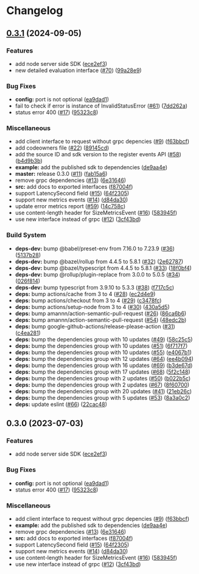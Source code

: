 # Changelog

## [0.3.1](https://github.com/bucketeer-io/node-server-sdk/compare/node-server-sdk-v0.3.0...node-server-sdk-v0.3.1) (2024-09-05)


### Features

* add node server side SDK ([ece2ef3](https://github.com/bucketeer-io/node-server-sdk/commit/ece2ef3df0142b810e782669d34965a844f84a4f))
* new detailed evaluation interface ([#70](https://github.com/bucketeer-io/node-server-sdk/issues/70)) ([99a28e9](https://github.com/bucketeer-io/node-server-sdk/commit/99a28e9a9058166a7a6146b2cd87d3780403d51a))


### Bug Fixes

* **config:** port is not optional ([ea9dad1](https://github.com/bucketeer-io/node-server-sdk/commit/ea9dad1755a4217832d04e8deefce98359809f17))
* fail to check if error is instance of InvalidStatusError ([#61](https://github.com/bucketeer-io/node-server-sdk/issues/61)) ([7dd262a](https://github.com/bucketeer-io/node-server-sdk/commit/7dd262a894461a677f84eb9b5adacc3f74341a09))
* status error 400 ([#17](https://github.com/bucketeer-io/node-server-sdk/issues/17)) ([95323c8](https://github.com/bucketeer-io/node-server-sdk/commit/95323c864de24220fa6e8261b4177074bc9fb3e0))


### Miscellaneous

* add client interface to request without grpc depencies ([#9](https://github.com/bucketeer-io/node-server-sdk/issues/9)) ([f63bbcf](https://github.com/bucketeer-io/node-server-sdk/commit/f63bbcf859da06cff5d0a3171ef1864c79794c4a))
* add codeowners file ([#22](https://github.com/bucketeer-io/node-server-sdk/issues/22)) ([89145cd](https://github.com/bucketeer-io/node-server-sdk/commit/89145cdddfbcb670448b5c0d3f892c76723a8676))
* add the source ID and sdk version to the register events API ([#58](https://github.com/bucketeer-io/node-server-sdk/issues/58)) ([b4d9b3b](https://github.com/bucketeer-io/node-server-sdk/commit/b4d9b3b9224154575a4229c30d0aef9ab77ddef2))
* **example:** add the published sdk to dependencies ([de9aa4e](https://github.com/bucketeer-io/node-server-sdk/commit/de9aa4e127c956828b7fcff0d62d34b60a95e6c0))
* **master:** release 0.3.0 ([#11](https://github.com/bucketeer-io/node-server-sdk/issues/11)) ([fab15a6](https://github.com/bucketeer-io/node-server-sdk/commit/fab15a67407b0f9ea7ec4601a31f22b0f7e14881))
* remove grpc dependencies ([#13](https://github.com/bucketeer-io/node-server-sdk/issues/13)) ([6e31646](https://github.com/bucketeer-io/node-server-sdk/commit/6e31646439350beb8471b31587333dfa19cdc2a0))
* **src:** add docs to exported interfaces ([f87004f](https://github.com/bucketeer-io/node-server-sdk/commit/f87004f68531c6f646602cc6c728b5d38134880d))
* support LatencySecond field ([#15](https://github.com/bucketeer-io/node-server-sdk/issues/15)) ([64f2305](https://github.com/bucketeer-io/node-server-sdk/commit/64f2305a00de4ecf51174ba51fd2a4879cd376c1))
* support new metrics events ([#14](https://github.com/bucketeer-io/node-server-sdk/issues/14)) ([d84da30](https://github.com/bucketeer-io/node-server-sdk/commit/d84da308a967ca72ee4eff8ef1ce269226af1426))
* update error metrics report ([#59](https://github.com/bucketeer-io/node-server-sdk/issues/59)) ([14c758c](https://github.com/bucketeer-io/node-server-sdk/commit/14c758cb047e6c6b7b0c58b01d1e4c6d66fe1db2))
* use content-length header for SizeMetricsEvent ([#16](https://github.com/bucketeer-io/node-server-sdk/issues/16)) ([583945f](https://github.com/bucketeer-io/node-server-sdk/commit/583945f398f97bb3f05caa8c7168bd6fe1f33be2))
* use new interface instead of grpc ([#12](https://github.com/bucketeer-io/node-server-sdk/issues/12)) ([3cf43bd](https://github.com/bucketeer-io/node-server-sdk/commit/3cf43bdf1a111e119df4ebc2a0706f80f8c674e2))


### Build System

* **deps-dev:** bump @babel/preset-env from 7.16.0 to 7.23.9 ([#36](https://github.com/bucketeer-io/node-server-sdk/issues/36)) ([5137b28](https://github.com/bucketeer-io/node-server-sdk/commit/5137b28d0a2ed0d4a35d0f93b0f0f13f2da898b7))
* **deps-dev:** bump @bazel/rollup from 4.4.5 to 5.8.1 ([#32](https://github.com/bucketeer-io/node-server-sdk/issues/32)) ([2e62787](https://github.com/bucketeer-io/node-server-sdk/commit/2e62787734bc762b53dccc8e98c05b4ff79bbde2))
* **deps-dev:** bump @bazel/typescript from 4.4.5 to 5.8.1 ([#33](https://github.com/bucketeer-io/node-server-sdk/issues/33)) ([18f0bf4](https://github.com/bucketeer-io/node-server-sdk/commit/18f0bf4910486be8f010185c0d67dcb9f295c8c1))
* **deps-dev:** bump @rollup/plugin-replace from 3.0.0 to 5.0.5 ([#34](https://github.com/bucketeer-io/node-server-sdk/issues/34)) ([026f814](https://github.com/bucketeer-io/node-server-sdk/commit/026f81484f116135905adec9ffe99af80ccfc77c))
* **deps-dev:** bump typescript from 3.9.10 to 5.3.3 ([#38](https://github.com/bucketeer-io/node-server-sdk/issues/38)) ([f717c5c](https://github.com/bucketeer-io/node-server-sdk/commit/f717c5c06c65c0096c0259f34db21248bb6bfbc1))
* **deps:** bump actions/cache from 3 to 4 ([#28](https://github.com/bucketeer-io/node-server-sdk/issues/28)) ([ec2d4e9](https://github.com/bucketeer-io/node-server-sdk/commit/ec2d4e95cdf6be5daa7f541dcb764e5bc84500f3))
* **deps:** bump actions/checkout from 3 to 4 ([#29](https://github.com/bucketeer-io/node-server-sdk/issues/29)) ([c3478fc](https://github.com/bucketeer-io/node-server-sdk/commit/c3478fcdff4e9486215b9c320e5fb8607d9d73f2))
* **deps:** bump actions/setup-node from 3 to 4 ([#30](https://github.com/bucketeer-io/node-server-sdk/issues/30)) ([430a5d5](https://github.com/bucketeer-io/node-server-sdk/commit/430a5d54f6fc55e765648a638d04cca021b9afd7))
* **deps:** bump amannn/action-semantic-pull-request ([#26](https://github.com/bucketeer-io/node-server-sdk/issues/26)) ([86ca6b6](https://github.com/bucketeer-io/node-server-sdk/commit/86ca6b6be7c604429e7ce3fc08bb2e03afc0b6e6))
* **deps:** bump amannn/action-semantic-pull-request ([#54](https://github.com/bucketeer-io/node-server-sdk/issues/54)) ([48edc2b](https://github.com/bucketeer-io/node-server-sdk/commit/48edc2b9b4f2023f8dadff8d0b86a3a2234a9f86))
* **deps:** bump google-github-actions/release-please-action ([#31](https://github.com/bucketeer-io/node-server-sdk/issues/31)) ([c4ea281](https://github.com/bucketeer-io/node-server-sdk/commit/c4ea28108235b0237e7e877c11a6c9501f291930))
* **deps:** bump the dependencies group with 10 updates ([#49](https://github.com/bucketeer-io/node-server-sdk/issues/49)) ([58c25c5](https://github.com/bucketeer-io/node-server-sdk/commit/58c25c522284a2ac3a7c87da8c304812d15ba007))
* **deps:** bump the dependencies group with 10 updates ([#51](https://github.com/bucketeer-io/node-server-sdk/issues/51)) ([6f717f7](https://github.com/bucketeer-io/node-server-sdk/commit/6f717f74623bf3ede601ebde51878355626532f6))
* **deps:** bump the dependencies group with 10 updates ([#55](https://github.com/bucketeer-io/node-server-sdk/issues/55)) ([e4067b1](https://github.com/bucketeer-io/node-server-sdk/commit/e4067b16bc59e322e14531937c31f68aae56edb6))
* **deps:** bump the dependencies group with 12 updates ([#64](https://github.com/bucketeer-io/node-server-sdk/issues/64)) ([ee4b094](https://github.com/bucketeer-io/node-server-sdk/commit/ee4b094f545774255fb83bea48cf503ffbe08c94))
* **deps:** bump the dependencies group with 16 updates ([#69](https://github.com/bucketeer-io/node-server-sdk/issues/69)) ([b3de67d](https://github.com/bucketeer-io/node-server-sdk/commit/b3de67d55c8cad22ef74b15d71d612d532cc1bd0))
* **deps:** bump the dependencies group with 17 updates ([#68](https://github.com/bucketeer-io/node-server-sdk/issues/68)) ([5f2c148](https://github.com/bucketeer-io/node-server-sdk/commit/5f2c1487117b3acf34b1b36b60efa2b28d15283b))
* **deps:** bump the dependencies group with 2 updates ([#50](https://github.com/bucketeer-io/node-server-sdk/issues/50)) ([b022b5c](https://github.com/bucketeer-io/node-server-sdk/commit/b022b5c791296e14be3f68eecaf0f86d9e276bb4))
* **deps:** bump the dependencies group with 2 updates ([#67](https://github.com/bucketeer-io/node-server-sdk/issues/67)) ([8f60700](https://github.com/bucketeer-io/node-server-sdk/commit/8f60700d4c921cf303b9772f7a28cfd30bc90f1f))
* **deps:** bump the dependencies group with 20 updates ([#41](https://github.com/bucketeer-io/node-server-sdk/issues/41)) ([21eb26c](https://github.com/bucketeer-io/node-server-sdk/commit/21eb26c0ea748dbb385aac5c4eda21d9d39418af))
* **deps:** bump the dependencies group with 5 updates ([#53](https://github.com/bucketeer-io/node-server-sdk/issues/53)) ([8a3a0c2](https://github.com/bucketeer-io/node-server-sdk/commit/8a3a0c2382afac02740a47df0d54c35a9bdc2c48))
* **deps:** update eslint ([#66](https://github.com/bucketeer-io/node-server-sdk/issues/66)) ([22cac48](https://github.com/bucketeer-io/node-server-sdk/commit/22cac48b857906c355927b40b6fc4f9ad9740335))

## 0.3.0 (2023-07-03)


### Features

* add node server side SDK ([ece2ef3](https://github.com/ca-dp/bucketeer-node-server-sdk/commit/ece2ef3df0142b810e782669d34965a844f84a4f))


### Bug Fixes

* **config:** port is not optional ([ea9dad1](https://github.com/ca-dp/bucketeer-node-server-sdk/commit/ea9dad1755a4217832d04e8deefce98359809f17))
* status error 400 ([#17](https://github.com/ca-dp/bucketeer-node-server-sdk/issues/17)) ([95323c8](https://github.com/ca-dp/bucketeer-node-server-sdk/commit/95323c864de24220fa6e8261b4177074bc9fb3e0))


### Miscellaneous

* add client interface to request without grpc depencies ([#9](https://github.com/ca-dp/bucketeer-node-server-sdk/issues/9)) ([f63bbcf](https://github.com/ca-dp/bucketeer-node-server-sdk/commit/f63bbcf859da06cff5d0a3171ef1864c79794c4a))
* **example:** add the published sdk to dependencies ([de9aa4e](https://github.com/ca-dp/bucketeer-node-server-sdk/commit/de9aa4e127c956828b7fcff0d62d34b60a95e6c0))
* remove grpc dependencies ([#13](https://github.com/ca-dp/bucketeer-node-server-sdk/issues/13)) ([6e31646](https://github.com/ca-dp/bucketeer-node-server-sdk/commit/6e31646439350beb8471b31587333dfa19cdc2a0))
* **src:** add docs to exported interfaces ([f87004f](https://github.com/ca-dp/bucketeer-node-server-sdk/commit/f87004f68531c6f646602cc6c728b5d38134880d))
* support LatencySecond field ([#15](https://github.com/ca-dp/bucketeer-node-server-sdk/issues/15)) ([64f2305](https://github.com/ca-dp/bucketeer-node-server-sdk/commit/64f2305a00de4ecf51174ba51fd2a4879cd376c1))
* support new metrics events ([#14](https://github.com/ca-dp/bucketeer-node-server-sdk/issues/14)) ([d84da30](https://github.com/ca-dp/bucketeer-node-server-sdk/commit/d84da308a967ca72ee4eff8ef1ce269226af1426))
* use content-length header for SizeMetricsEvent ([#16](https://github.com/ca-dp/bucketeer-node-server-sdk/issues/16)) ([583945f](https://github.com/ca-dp/bucketeer-node-server-sdk/commit/583945f398f97bb3f05caa8c7168bd6fe1f33be2))
* use new interface instead of grpc ([#12](https://github.com/ca-dp/bucketeer-node-server-sdk/issues/12)) ([3cf43bd](https://github.com/ca-dp/bucketeer-node-server-sdk/commit/3cf43bdf1a111e119df4ebc2a0706f80f8c674e2))
